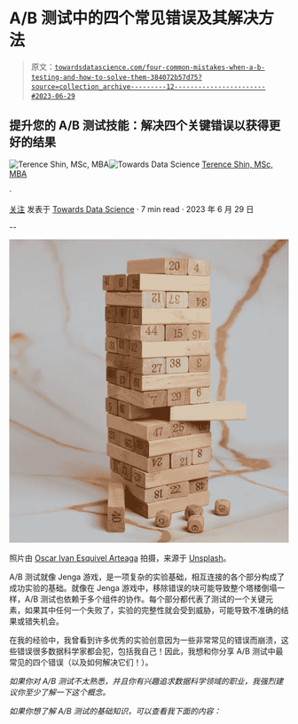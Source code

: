 # A/B 测试中的四个常见错误及其解决方法

> 原文：[`towardsdatascience.com/four-common-mistakes-when-a-b-testing-and-how-to-solve-them-384072b57d75?source=collection_archive---------12-----------------------#2023-06-29`](https://towardsdatascience.com/four-common-mistakes-when-a-b-testing-and-how-to-solve-them-384072b57d75?source=collection_archive---------12-----------------------#2023-06-29)

## 提升您的 A/B 测试技能：解决四个关键错误以获得更好的结果

[](https://terenceshin.medium.com/?source=post_page-----384072b57d75--------------------------------)![Terence Shin, MSc, MBA](https://terenceshin.medium.com/?source=post_page-----384072b57d75--------------------------------)[](https://towardsdatascience.com/?source=post_page-----384072b57d75--------------------------------)![Towards Data Science](https://towardsdatascience.com/?source=post_page-----384072b57d75--------------------------------) [Terence Shin, MSc, MBA](https://terenceshin.medium.com/?source=post_page-----384072b57d75--------------------------------)

·

[关注](https://medium.com/m/signin?actionUrl=https%3A%2F%2Fmedium.com%2F_%2Fsubscribe%2Fuser%2F360a9d4d19ab&operation=register&redirect=https%3A%2F%2Ftowardsdatascience.com%2Ffour-common-mistakes-when-a-b-testing-and-how-to-solve-them-384072b57d75&user=Terence+Shin%2C+MSc%2C+MBA&userId=360a9d4d19ab&source=post_page-360a9d4d19ab----384072b57d75---------------------post_header-----------) 发表于 [Towards Data Science](https://towardsdatascience.com/?source=post_page-----384072b57d75--------------------------------) · 7 min read · 2023 年 6 月 29 日 [](https://medium.com/m/signin?actionUrl=https%3A%2F%2Fmedium.com%2F_%2Fvote%2Ftowards-data-science%2F384072b57d75&operation=register&redirect=https%3A%2F%2Ftowardsdatascience.com%2Ffour-common-mistakes-when-a-b-testing-and-how-to-solve-them-384072b57d75&user=Terence+Shin%2C+MSc%2C+MBA&userId=360a9d4d19ab&source=-----384072b57d75---------------------clap_footer-----------)

--

[](https://medium.com/m/signin?actionUrl=https%3A%2F%2Fmedium.com%2F_%2Fbookmark%2Fp%2F384072b57d75&operation=register&redirect=https%3A%2F%2Ftowardsdatascience.com%2Ffour-common-mistakes-when-a-b-testing-and-how-to-solve-them-384072b57d75&source=-----384072b57d75---------------------bookmark_footer-----------)![](img/909720c0f939dfbc701dde079094506a.png)

照片由 [Oscar Ivan Esquivel Arteaga](https://unsplash.com/@oscaresquivel?utm_source=unsplash&utm_medium=referral&utm_content=creditCopyText) 拍摄，来源于 [Unsplash](https://unsplash.com/photos/iT15xdxmLxw?utm_source=unsplash&utm_medium=referral&utm_content=creditCopyText)。

A/B 测试就像 Jenga 游戏，是一项复杂的实验基础，相互连接的各个部分构成了成功实验的基础。就像在 Jenga 游戏中，移除错误的块可能导致整个塔楼倒塌一样，A/B 测试也依赖于多个组件的协作。每个部分都代表了测试的一个关键元素，如果其中任何一个失败了，实验的完整性就会受到威胁，可能导致不准确的结果或错失机会。

在我的经验中，我曾看到许多优秀的实验创意因为一些非常常见的错误而崩溃，这些错误很多数据科学家都会犯，包括我自己！因此，我想和你分享 A/B 测试中最常见的四个错误（以及如何解决它们！）。

*如果你对 A/B 测试不太熟悉，并且你有兴趣追求数据科学领域的职业，我强烈建议你至少了解一下这个概念。*

*如果你想了解 A/B 测试的基础知识，可以查看我下面的内容：*
